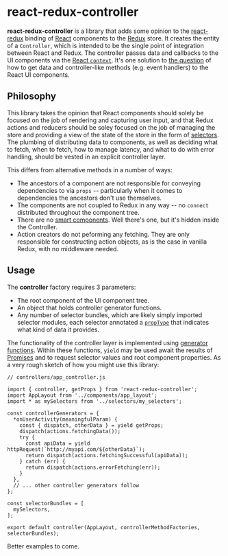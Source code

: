 # react-redux-controller

**react-redux-controller** is a library that adds some opinion to the [react-redux](https://github.com/rackt/react-redux) binding of [React](https://facebook.github.io/react/index.html) components to the [Redux](http://redux.js.org/) store. It creates the entity of a `Controller`, which is intended to be the single point of integration between React and Redux. The controller passes data and callbacks to the UI components via the [React `context`](https://facebook.github.io/react/docs/context.html). It's one solution to [the question](http://stackoverflow.com/a/34320909/807674) of how to get data and controller-like methods (e.g. event handlers) to the React UI components.

## Philosophy

This library takes the opinion that React components should solely be focused on the job of rendering and capturing user input, and that Redux actions and reducers should be soley focused on the job of managing the store and providing a view of the state of the store in the form of [selectors](http://rackt.org/redux/docs/basics/UsageWithReact.html). The plumbing of distributing data to components, as well as deciding what to fetch, when to fetch, how to manage latency, and what to do with error handling, should be vested in an explicit controller layer.

This differs from alternative methods in a number of ways:

- The ancestors of a component are not responsible for conveying dependencies to via `props` -- particularly when it comes to dependencies the ancestors don't use themselves.
- The components are not coupled to Redux in any way -- no `connect` distributed throughout the component tree.
- There are no [smart components](https://medium.com/@dan_abramov/smart-and-dumb-components-7ca2f9a7c7d0#.m5y0saa0k). Well there's one, but it's hidden inside the Controller.
- Action creators do not peforming any fetching. They are only responsible for constructing action objects, as is the case in vanilla Redux, with no middleware needed.

## Usage

The **controller** factory requires 3 parameters:

- The root component of the UI component tree.
- An object that holds controller generator functions.
- Any number of selector bundles, which are likely simply imported selector modules, each selector annotated a [`propType`](https://facebook.github.io/react/docs/reusable-components.html) that indicates what kind of data it provides.

The functionality of the controller layer is implemented using [generator functions](http://www.2ality.com/2015/03/es6-generators.html). Within these functions, `yield` may be used await the results of [Promises](http://www.2ality.com/2014/09/es6-promises-foundations.html) and to request selector values and root component properties. As a very rough sketch of how you might use this library:

```
// controllers/app_controller.js

import { controller, getProps } from 'react-redux-controller';
import AppLayout from '../components/app_layout';
import * as mySelectors from '../selectors/my_selectors';

const controllerGenerators = {
  *onUserActivity(meaningfulParam) {
    const { dispatch, otherData } = yield getProps;
    dispatch(actions.fetchingData());
    try {
      const apiData = yield httpRequest(`http://myapi.com/${otherData}`);
      return dispatch(actions.fetchingSuccessful(apiData)); 
    } catch (err) {
      return dispatch(actions.errorFetching(err));
    }
  },
  // ... other controller generators follow
};

const selectorBundles = [
  mySelectors,
];

export default controller(AppLayout, controllerMethodFactories, selectorBundles);

```

Better examples to come.
